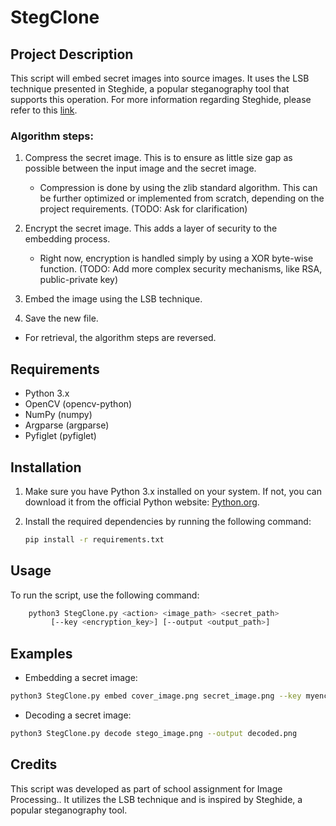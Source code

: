 # StegClone

## Project Description

This script will embed secret images into source images. It uses the LSB technique presented in Steghide, a popular steganography tool that supports this operation. For more information regarding Steghide, please refer to this [link](https://github.com/StefanoDeVuono/steghide).

### Algorithm steps:
1. Compress the secret image. This is to ensure as little size gap as possible between the input image and the secret image.
   - Compression is done by using the zlib standard algorithm. This can be further optimized or implemented from scratch, depending on the project requirements. (TODO: Ask for clarification)

2. Encrypt the secret image. This adds a layer of security to the embedding process.
   - Right now, encryption is handled simply by using a XOR byte-wise function. (TODO: Add more complex security mechanisms, like RSA, public-private key)

3. Embed the image using the LSB technique.

4. Save the new file.

* For retrieval, the algorithm steps are reversed.


## Requirements

- Python 3.x
- OpenCV (opencv-python)
- NumPy (numpy)
- Argparse (argparse)
- Pyfiglet (pyfiglet)



## Installation

1. Make sure you have Python 3.x installed on your system. If not, you can download it from the official Python website: [Python.org](https://www.python.org/downloads/).

2. Install the required dependencies by running the following command:

   ```bash
   pip install -r requirements.txt
   ```

## Usage

To run the script, use the following command:
   
   ```bash
       python3 StegClone.py <action> <image_path> <secret_path> 
            [--key <encryption_key>] [--output <output_path>]
   ```


## Examples

- Embedding a secret image:

```bash
python3 StegClone.py embed cover_image.png secret_image.png --key myencryptionkey --output stego_image.png
```

- Decoding a secret image:
```bash
python3 StegClone.py decode stego_image.png --output decoded.png
```


## Credits

This script was developed as part of school assignment for Image Processing.. It utilizes the LSB technique and is inspired by Steghide, a popular steganography tool. 
